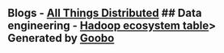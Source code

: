 <h2>Blogs    - <a href="https://www.allthingsdistributed.com/">All Things Distributed</a>  ## Data engineering    - <a href="https://getpocket.com/redirect?url=http%3A%2F%2Fhadoopecosystemtable.github.io%2F">Hadoop ecosystem table</a>&gt; Generated by <a href="http://www.goobo.com">Goobo</a></h2>
